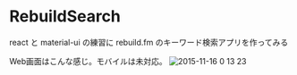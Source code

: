 # RebuildSearch
react と material-ui の練習に rebuild.fm のキーワード検索アプリを作ってみる

Web画面はこんな感じ。モバイルは未対応。
![2015-11-16 0 13 23](https://cloud.githubusercontent.com/assets/754962/11169359/7480194a-8bf8-11e5-9bf8-662449d92ea6.png)


